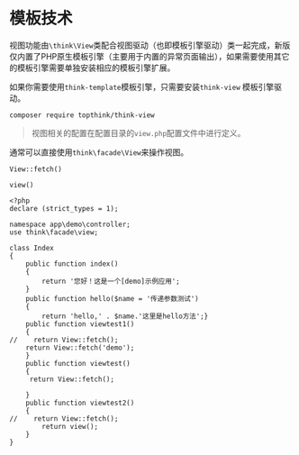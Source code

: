 # 模板技术

视图功能由`\think\View`类配合视图驱动（也即模板引擎驱动）类一起完成，新版仅内置了PHP原生模板引擎（主要用于内置的异常页面输出），如果需要使用其它的模板引擎需要单独安装相应的模板引擎扩展。

如果你需要使用`think-template`模板引擎，只需要安装`think-view` 模板引擎驱动。

```
composer require topthink/think-view
```

> 视图相关的配置在配置目录的`view.php`配置文件中进行定义。

通常可以直接使用`think\facade\View`来操作视图。

```
View::fetch()
```

```
view()
```

```
<?php
declare (strict_types = 1);

namespace app\demo\controller;
use think\facade\view;

class Index
{
    public function index()
    {
        return '您好！这是一个[demo]示例应用';
    }
    public function hello($name = '传递参数测试')
    {
        return 'hello,' . $name.'这里是hello方法';}
    public function viewtest1()
    {
//    return View::fetch();
    return View::fetch('demo');
    }
    public function viewtest()
    {
     return View::fetch();

    }
    public function viewtest2()
    {
//    return View::fetch();
        return view();
    }
}

```

